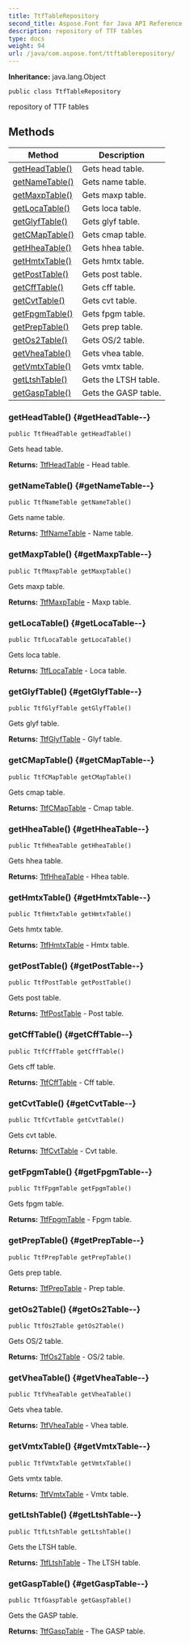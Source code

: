 ```yaml
---
title: TtfTableRepository
second_title: Aspose.Font for Java API Reference
description: repository of TTF tables
type: docs
weight: 94
url: /java/com.aspose.font/ttftablerepository/
---
```

**Inheritance:**
java.lang.Object
```
public class TtfTableRepository
```

repository of TTF tables
## Methods

| Method | Description |
| --- | --- |
| [getHeadTable()](#getHeadTable--) | Gets head table. |
| [getNameTable()](#getNameTable--) | Gets name table. |
| [getMaxpTable()](#getMaxpTable--) | Gets maxp table. |
| [getLocaTable()](#getLocaTable--) | Gets loca table. |
| [getGlyfTable()](#getGlyfTable--) | Gets glyf table. |
| [getCMapTable()](#getCMapTable--) | Gets cmap table. |
| [getHheaTable()](#getHheaTable--) | Gets hhea table. |
| [getHmtxTable()](#getHmtxTable--) | Gets hmtx table. |
| [getPostTable()](#getPostTable--) | Gets post table. |
| [getCffTable()](#getCffTable--) | Gets cff table. |
| [getCvtTable()](#getCvtTable--) | Gets cvt table. |
| [getFpgmTable()](#getFpgmTable--) | Gets fpgm table. |
| [getPrepTable()](#getPrepTable--) | Gets prep table. |
| [getOs2Table()](#getOs2Table--) | Gets OS/2 table. |
| [getVheaTable()](#getVheaTable--) | Gets vhea table. |
| [getVmtxTable()](#getVmtxTable--) | Gets vmtx table. |
| [getLtshTable()](#getLtshTable--) | Gets the LTSH table. |
| [getGaspTable()](#getGaspTable--) | Gets the GASP table. |
### getHeadTable() {#getHeadTable--}
```
public TtfHeadTable getHeadTable()
```


Gets head table.

**Returns:**
[TtfHeadTable](../../com.aspose.font/ttfheadtable) - Head table.
### getNameTable() {#getNameTable--}
```
public TtfNameTable getNameTable()
```


Gets name table.

**Returns:**
[TtfNameTable](../../com.aspose.font/ttfnametable) - Name table.
### getMaxpTable() {#getMaxpTable--}
```
public TtfMaxpTable getMaxpTable()
```


Gets maxp table.

**Returns:**
[TtfMaxpTable](../../com.aspose.font/ttfmaxptable) - Maxp table.
### getLocaTable() {#getLocaTable--}
```
public TtfLocaTable getLocaTable()
```


Gets loca table.

**Returns:**
[TtfLocaTable](../../com.aspose.font/ttflocatable) - Loca table.
### getGlyfTable() {#getGlyfTable--}
```
public TtfGlyfTable getGlyfTable()
```


Gets glyf table.

**Returns:**
[TtfGlyfTable](../../com.aspose.font/ttfglyftable) - Glyf table.
### getCMapTable() {#getCMapTable--}
```
public TtfCMapTable getCMapTable()
```


Gets cmap table.

**Returns:**
[TtfCMapTable](../../com.aspose.font/ttfcmaptable) - Cmap table.
### getHheaTable() {#getHheaTable--}
```
public TtfHheaTable getHheaTable()
```


Gets hhea table.

**Returns:**
[TtfHheaTable](../../com.aspose.font/ttfhheatable) - Hhea table.
### getHmtxTable() {#getHmtxTable--}
```
public TtfHmtxTable getHmtxTable()
```


Gets hmtx table.

**Returns:**
[TtfHmtxTable](../../com.aspose.font/ttfhmtxtable) - Hmtx table.
### getPostTable() {#getPostTable--}
```
public TtfPostTable getPostTable()
```


Gets post table.

**Returns:**
[TtfPostTable](../../com.aspose.font/ttfposttable) - Post table.
### getCffTable() {#getCffTable--}
```
public TtfCffTable getCffTable()
```


Gets cff table.

**Returns:**
[TtfCffTable](../../com.aspose.font/ttfcfftable) - Cff table.
### getCvtTable() {#getCvtTable--}
```
public TtfCvtTable getCvtTable()
```


Gets cvt table.

**Returns:**
[TtfCvtTable](../../com.aspose.font/ttfcvttable) - Cvt table.
### getFpgmTable() {#getFpgmTable--}
```
public TtfFpgmTable getFpgmTable()
```


Gets fpgm table.

**Returns:**
[TtfFpgmTable](../../com.aspose.font/ttffpgmtable) - Fpgm table.
### getPrepTable() {#getPrepTable--}
```
public TtfPrepTable getPrepTable()
```


Gets prep table.

**Returns:**
[TtfPrepTable](../../com.aspose.font/ttfpreptable) - Prep table.
### getOs2Table() {#getOs2Table--}
```
public TtfOs2Table getOs2Table()
```


Gets OS/2 table.

**Returns:**
[TtfOs2Table](../../com.aspose.font/ttfos2table) - OS/2 table.
### getVheaTable() {#getVheaTable--}
```
public TtfVheaTable getVheaTable()
```


Gets vhea table.

**Returns:**
[TtfVheaTable](../../com.aspose.font/ttfvheatable) - Vhea table.
### getVmtxTable() {#getVmtxTable--}
```
public TtfVmtxTable getVmtxTable()
```


Gets vmtx table.

**Returns:**
[TtfVmtxTable](../../com.aspose.font/ttfvmtxtable) - Vmtx table.
### getLtshTable() {#getLtshTable--}
```
public TtfLtshTable getLtshTable()
```


Gets the LTSH table.

**Returns:**
[TtfLtshTable](../../com.aspose.font/ttfltshtable) - The LTSH table.
### getGaspTable() {#getGaspTable--}
```
public TtfGaspTable getGaspTable()
```


Gets the GASP table.

**Returns:**
[TtfGaspTable](../../com.aspose.font/ttfgasptable) - The GASP table.
